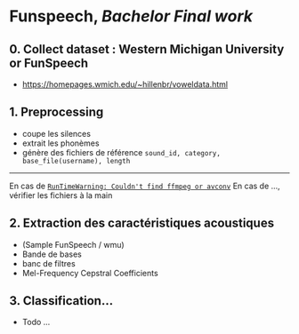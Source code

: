 # Funspeech, *Bachelor Final work* 

## 0. Collect dataset : Western Michigan University or FunSpeech
* https://homepages.wmich.edu/~hillenbr/voweldata.html
## 1. Preprocessing
* coupe les silences
* extrait les phonèmes
* génère des fichiers de référence `sound_id, category, base_file(username), length` 
---
En cas de [`RunTimeWarning: Couldn't find ffmpeg or avconv`](http://blog.gregzaal.com/how-to-install-ffmpeg-on-windows/)
En cas de ..., vérifier les fichiers à la main

## 2. Extraction des caractéristiques acoustiques
* (Sample FunSpeech / wmu)
* Bande de bases
* banc de filtres
* Mel-Frequency Cepstral Coefficients

## 3. Classification...
* Todo ...





